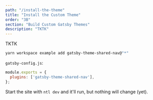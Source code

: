 ```yaml
---
path: "/install-the-theme"
title: "Install the Custom Theme"
order: "3B"
section: "Build Custom Gatsby Themes"
description: "TKTK"
---
```


TKTK

```bash
yarn workspace example add gatsby-theme-shared-nav@"*"
```

`gatsby-config.js`:

```js
module.exports = {
  plugins: ['gatsby-theme-shared-nav'],
};
```

Start the site with `ntl dev` and it'll run, but nothing will change (yet).
